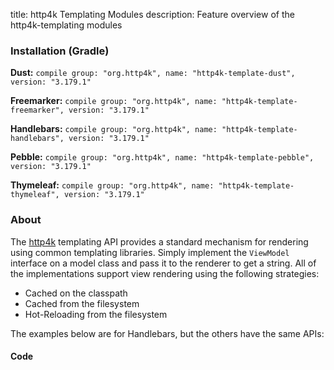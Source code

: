 title: http4k Templating Modules
description: Feature overview of the http4k-templating modules

### Installation (Gradle)
**Dust:** ```compile group: "org.http4k", name: "http4k-template-dust", version: "3.179.1"```

**Freemarker:** ```compile group: "org.http4k", name: "http4k-template-freemarker", version: "3.179.1"```

**Handlebars:** ```compile group: "org.http4k", name: "http4k-template-handlebars", version: "3.179.1"```

**Pebble:** ```compile group: "org.http4k", name: "http4k-template-pebble", version: "3.179.1"```

**Thymeleaf:** ```compile group: "org.http4k", name: "http4k-template-thymeleaf", version: "3.179.1"```

### About
The [http4k] templating API provides a standard mechanism for rendering using common templating libraries. Simply implement the `ViewModel` interface on a model class and pass it to the renderer to get a string. All of the implementations support view rendering using the following strategies:

* Cached on the classpath
* Cached from the filesystem
* Hot-Reloading from the filesystem

The examples below are for Handlebars, but the others have the same APIs:

#### Code  [<img class="octocat"/>](https://github.com/http4k/http4k/blob/master/src/docs/guide/modules/templating/example.kt)

 <script src="https://gist-it.appspot.com/https://github.com/http4k/http4k/blob/master/src/docs/guide/modules/templating/example.kt"></script>

[http4k]: https://http4k.org
